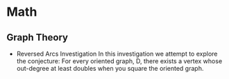 # Math


## Graph Theory
- Reversed Arcs Investigation
In this investigation we attempt to explore the conjecture: For every oriented graph, D, there exists a vertex whose out-degree at least doubles when you square the oriented graph.

